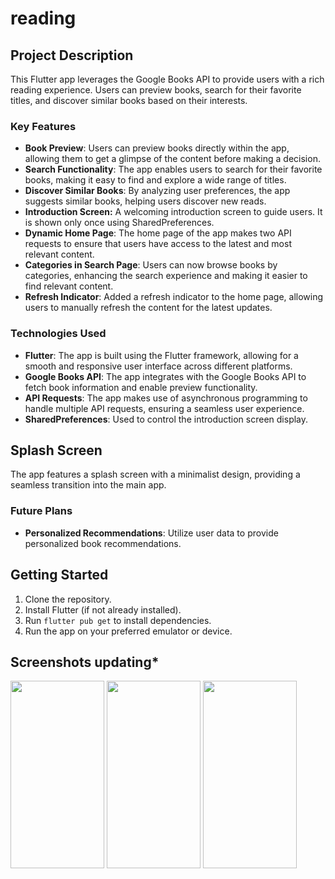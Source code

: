 # reading

## Project Description

This Flutter app leverages the Google Books API to provide users with a rich reading experience. Users can preview books, search for their favorite titles, and discover similar books based on their interests.

### Key Features

- **Book Preview**: Users can preview books directly within the app, allowing them to get a glimpse of the content before making a decision.
- **Search Functionality**: The app enables users to search for their favorite books, making it easy to find and explore a wide range of titles.
- **Discover Similar Books**: By analyzing user preferences, the app suggests similar books, helping users discover new reads.
- **Introduction Screen:** A welcoming introduction screen to guide users. It is shown only once using SharedPreferences.
- **Dynamic Home Page**: The home page of the app makes two API requests to ensure that users have access to the latest and most relevant content.
- **Categories in Search Page**: Users can now browse books by categories, enhancing the search experience and making it easier to find relevant content.
- **Refresh Indicator**: Added a refresh indicator to the home page, allowing users to manually refresh the content for the latest updates.
 
### Technologies Used

- **Flutter**: The app is built using the Flutter framework, allowing for a smooth and responsive user interface across different platforms.
- **Google Books API**: The app integrates with the Google Books API to fetch book information and enable preview functionality.
- **API Requests**: The app makes use of asynchronous programming to handle multiple API requests, ensuring a seamless user experience.
- **SharedPreferences**: Used to control the introduction screen display.
  
## Splash Screen

The app features a splash screen with a minimalist design, providing a seamless transition into the main app.

### Future Plans

- **Personalized Recommendations**: Utilize user data to provide personalized book recommendations.

## Getting Started

1. Clone the repository.
2. Install Flutter (if not already installed).
3. Run `flutter pub get` to install dependencies.
4. Run the app on your preferred emulator or device.

## Screenshots updating*
<img src="https://github.com/moelhewehy7/reading/assets/130074772/7f5f530f-4493-43a1-807c-63db3101a798" width="150" height="300">
<img src="https://github.com/moelhewehy7/reading/assets/130074772/f6311e0a-0513-4401-bb43-450b33246412" width="150" height="300">
<img src="https://github.com/moelhewehy7/reading/assets/130074772/76ca6e24-af3e-4e2e-8e47-6c948c2bfe17" width="150" height="300">







